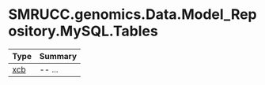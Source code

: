 ﻿
# SMRUCC.genomics.Data.Model_Repository.MySQL.Tables

|Type|Summary|
|----|-------|
|[xcb](./xcb.md)|-- ...|

